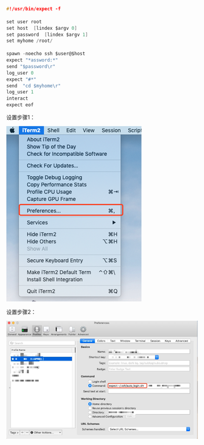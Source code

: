 ```c
#!/usr/bin/expect -f
  
set user root
set host  [lindex $argv 0]
set password  [lindex $argv 1]
set myhome /root/

spawn -noecho ssh $user@$host
expect "*assword:*"
send "$password\r"
log_user 0
expect "#*"
send  "cd $myhome\r"
log_user 1
interact
expect eof
```

设置步骤1：

![image](https://github.com/wangdongyu1989/Linux_Knowledege/blob/master/image/expect1.png)

设置步骤2：

![image](https://github.com/wangdongyu1989/Linux_Knowledege/blob/master/image/expect2.png)
